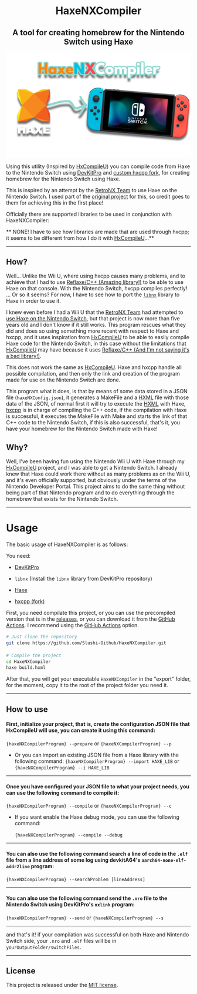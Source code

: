 <h1 align="center">HaxeNXCompiler</h1>
<h2 align="center">A tool for creating homebrew for the Nintendo Switch using Haxe</h2>

![mainImage](https://github.com/Slushi-Github/HaxeNXCompiler/blob/main/docs/readme/MainImage.png)

Using this utility (Inspired by [HxCompileU](https://github.com/Slushi-Github/hxCompileU)) you can compile code from Haxe to the Nintendo Switch using [DevKitPro](https://devkitpro.org) and [custom hxcpp fork](https://github.com/Slushi-Github/hxcpp), for creating homebrew for the Nintendo Switch using Haxe.

This is inspired by an attempt by the [RetroNX Team](https://github.com/retronx-team) to use Haxe on the Nintendo Switch. I used part of the [original project](https://github.com/retronx-team/switch-haxe) for this, so credit goes to them for achieving this in the first place!

Officially there are supported libraries to be used in conjunction with HaxeNXCompiler:

** NONE! I have to see how libraries are made that are used through hxcpp; it seems to be different from how I do it with [HxCompileU](https://github.com/Slushi-Github/hxCompileU)...**

-----

## How?

Well... Unlike the Wii U, where using hxcpp causes many problems, and to achieve that I had to use [Reflaxe/C++ (Amazing library!)](https://github.com/SomeRanDev/reflaxe.CPP) to be able to use Haxe on that console. With the Nintendo Switch, hxcpp compiles perfectly! ... Or so it seems? For now, I have to see how to port the [``libnx``](https://github.com/switchbrew/libnx) library to Haxe in order to use it.

I knew even before I had a Wii U that the [RetroNX Team](https://github.com/retronx-team) had attempted to [use Haxe on the Nintendo Switch](https://github.com/retronx-team/switch-haxe), but that project is now more than five years old and I don't know if it still works. This program rescues what they did and does so using something more recent with respect to Haxe and hxcpp, and it uses inspiration from [HxCompileU](https://github.com/Slushi-Github/hxCompileU) to be able to easily compile Haxe code for the Nintendo Switch, in this case without the limitations that [HxCompileU](https://github.com/Slushi-Github/hxCompileU) may have because it uses [Reflaxe/C++ (And I'm not saying it's a bad library!)](https://github.com/SomeRanDev/reflaxe.CPP).

This does not work the same as [HxCompileU](https://github.com/Slushi-Github/hxCompileU). Haxe and hxcpp handle all possible compilation, and then only the link and creation of the program made for use on the Nintendo Switch are done.

This program what it does, is that by means of some data stored in a JSON file (``haxeNXConfig.json``), it generates a MakeFile and a [HXML](https://haxe.org/manual/compiler-usage-hxml.html) file with those data of the JSON, of normal first it will try to execute the [HXML](https://haxe.org/manual/compiler-usage-hxml.html) with Haxe, [hxcpp](https://github.com/Slushi-Github/hxcpp) is in charge of compiling the C++ code, if the compilation with Haxe is successful, it executes the MakeFile with Make and starts the link of that C++ code to the Nintendo Switch, if this is also successful, that's it, you have your homebrew for the Nintendo Switch made with Haxe!

## Why?

Well, I've been having fun using the Nintendo Wii U with Haxe through my [HxCompileU](https://github.com/Slushi-Github/hxCompileU) project, and I was able to get a Nintendo Switch. I already knew that Haxe could work there without as many problems as on the Wii U, and it's even officially supported, but obviously under the terms of the Nintendo Developer Portal. This project aims to do the same thing without being part of that Nintendo program and to do everything through the homebrew that exists for the Nintendo Switch.

-----

# Usage
The basic usage of HaxeNXCompiler is as follows:

You need:
- [DevKitPro](https://devkitpro.org/wiki/Getting_Started)

- ``libnx`` (Install the ``libnx`` library from DevKitPro repository)

- [Haxe](https://haxe.org/)

- [hxcpp (fork)](https://github.com/Slushi-Github/hxcpp)

First, you need compilate this project, or you can use the precompiled version that is in the [releases](https://github.com/Slushi-Github/HaxeNXCompiler/releases), or you can download it from the [GitHub Actions](https://github.com/Slushi-Github/HaxeNXCompiler/actions). I recommend using the [GitHub Actions](https://github.com/Slushi-Github/HaxeNXCompiler/actions) option.

```bash
# Just clone the repository
git clone https://github.com/Slushi-Github/HaxeNXCompiler.git

# Compile the project
cd HaxeNXCompiler
haxe build.hxml
```

After that, you will get your executable ``HaxeNXCompiler`` in the "export" folder, for the moment, copy it to the root of the project folder you need it.

-----

## How to use

#### First, initialize your project, that is, create the configuration JSON file that HxCompileU will use, you can create it using this command:
``{haxeNXCompilerProgram} --prepare`` or ``{haxeNXCompilerProgram} --p``

 - Or you can import an existing JSON file from a Haxe library with the following command:
``{haxeNXCompilerProgram} --import HAXE_LIB`` or ``{haxeNXCompilerProgram} --i HAXE_LIB``

-----

#### Once you have configured your JSON file to what your project needs, you can use the following command to compile it:
``{haxeNXCompilerProgram} --compile`` or ``{haxeNXCompilerProgram} --c``

 - If you want enable the Haxe debug mode, you can use the following command:

    ``{haxeNXCompilerProgram} --compile --debug``

-----

#### You can also use the following command search a line of code in the ``.elf`` file from a line address of some log using devkitA64's ``aarch64-none-elf-addr2line`` program:

``{haxeNXCompilerProgram} --searchProblem [lineAddress]``

-----

#### You can also use the following command send the ``.nro`` file to the Nintendo Switch using DevKitPro's ``nxlink`` program:

``{haxeNXCompilerProgram} --send`` or ``{haxeNXCompilerProgram} --s``

-----

and that's it! if your compilation was successful on both Haxe and Nintendo Switch side, your ``.nro`` and ``.elf`` files will be in ``yourOutputFolder/switchFiles``.

-----

## License
This project is released under the [MIT license](https://github.com/Slushi-Github/hxCompileU/blob/main/LICENSE.md).